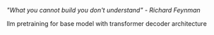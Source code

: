<i>"What you cannot build you don't understand" - Richard Feynman</i>

llm pretraining for base model with transformer decoder architecture